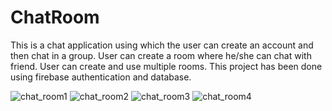 # ChatRoom

This is a chat application using which the user can create an account and then chat in a group. User can create a room where he/she can chat with friend. User can create and use multiple rooms.
This project has been done using firebase authentication and database.


![chat_room1](https://user-images.githubusercontent.com/13853907/29732947-cb78687e-8a0c-11e7-83ff-c271238d0122.PNG)
![chat_room2](https://user-images.githubusercontent.com/13853907/29732950-ce866e30-8a0c-11e7-9f96-564721afb48c.PNG)
![chat_room3](https://user-images.githubusercontent.com/13853907/29732952-d3d5324a-8a0c-11e7-8bce-cfbe495f23d3.PNG)
![chat_room4](https://user-images.githubusercontent.com/13853907/29732959-d6d16c16-8a0c-11e7-88d0-29dc8ea73197.PNG)
